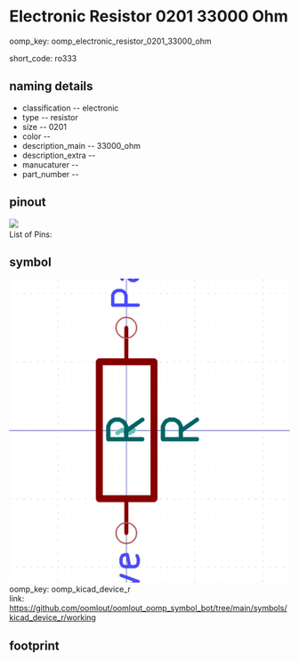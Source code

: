 # Electronic Resistor 0201 33000 Ohm
oomp_key: oomp_electronic_resistor_0201_33000_ohm  

short_code: ro333
## naming details
* classification -- electronic
* type -- resistor
* size -- 0201
* color -- 
* description_main -- 33000_ohm
* description_extra -- 
* manucaturer -- 
* part_number -- 
## pinout
![](working_pinout_600.png)  
List of Pins:

## symbol

![](symbol/0/working/working_600.png)  
oomp_key: oomp_kicad_device_r  
link: https://github.com/oomlout/oomlout_oomp_symbol_bot/tree/main/symbols/kicad_device_r/working  


## footprint
